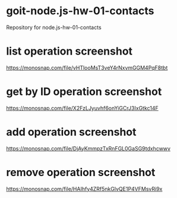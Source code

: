 # goit-node.js-hw-01-contacts

Repository for node.js-hw-01-contacts

# list operation screenshot

https://monosnap.com/file/vHTlooMsT3veY4rNxvmGGM4PqF8tbt

# get by ID operation screenshot

https://monosnap.com/file/X2FzLJyuvhf6onYiGCrJ3IxGtkc14F

# add operation screenshot

https://monosnap.com/file/DjAyKmmpzTxRnFGL0GaSG9tdxhcwwv

# remove operation screenshot

https://monosnap.com/file/HAIhfy4ZRf5nkGlvQE1P4VFMsvRi9x
